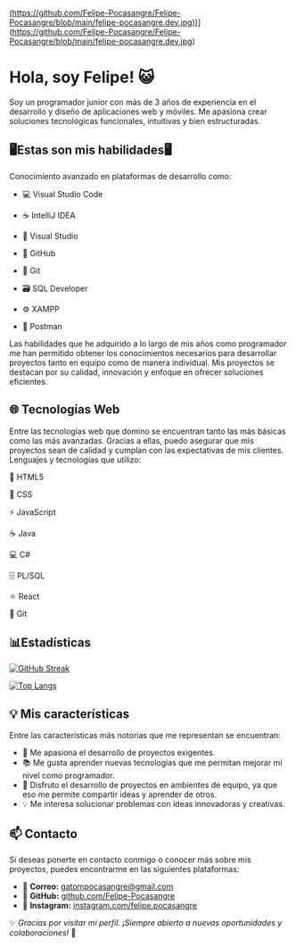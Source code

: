 [(https://github.com/Felipe-Pocasangre/Felipe-Pocasangre/blob/main/felipe-pocasangre.dev.jpg))](https://github.com/Felipe-Pocasangre/Felipe-Pocasangre/blob/main/felipe-pocasangre.dev.jpg)](https://github.com/Felipe-Pocasangre/Felipe-Pocasangre/blob/main/felipe-pocasangre.dev.jpg)
# Hola, soy Felipe! 😺
Soy un programador junior con más de 3 años de experiencia en el desarrollo y diseño de aplicaciones web y móviles. Me apasiona crear soluciones tecnológicas funcionales, intuitivas y bien estructuradas.


## 🖥️Estas son mis habilidades🖥️
Conocimiento avanzado en plataformas de desarrollo como:

- 💻 Visual Studio Code

- ☕ IntelliJ IDEA

- 🧩 Visual Studio

- 🐙 GitHub

- 🌿 Git

- 🗃️ SQL Developer

- ⚙️ XAMPP

- 🚀 Postman

Las habilidades que he adquirido a lo largo de mis años como programador me han permitido obtener los conocimientos necesarios para desarrollar proyectos tanto en equipo como de manera individual. Mis proyectos se destacan por su calidad, innovación y enfoque en ofrecer soluciones eficientes.


## 🌐 Tecnologías Web

Entre las tecnologías web que domino se encuentran tanto las más básicas como las más avanzadas. Gracias a ellas, puedo asegurar que mis proyectos sean de calidad y cumplan con las expectativas de mis clientes.
Lenguajes y tecnologías que utilizo:

🧱 HTML5

🎨 CSS

⚡ JavaScript

☕ Java

💻 C#

🗄️ PL/SQL

⚛️ React

🌿 Git
## 📊Estadísticas

[![GitHub Streak](https://github-readme-streak-stats.herokuapp.com?user=Felipe-Pocasangre)](https://git.io/streak-stats)


[![Top Langs](https://github-readme-stats.vercel.app/api/top-langs/?username=anuraghazra&layout=donut)](https://github.com/anuraghazra/github-readme-stats)
## 💡 Mis características  

Entre las características más notorias que me representan se encuentran:  

- 🚀 Me apasiona el desarrollo de proyectos exigentes.  
- 📚 Me gusta aprender nuevas tecnologías que me permitan mejorar mi nivel como programador.  
- 🤝 Disfruto el desarrollo de proyectos en ambientes de equipo, ya que eso me permite compartir ideas y aprender de otros.  
- 💡 Me interesa solucionar problemas con ideas innovadoras y creativas.  

## 📫 Contacto  

Si deseas ponerte en contacto conmigo o conocer más sobre mis proyectos, puedes encontrarme en las siguientes plataformas:  

- 📧 **Correo:** [gatompocasangre@gmail.com](mailto:gatompocasangre@gmail.com)   
- 🐙 **GitHub:** [github.com/Felipe-Pocasangre](https://github.com/Felipe-Pocasangre)  
- 📸 **Instagram:** [instagram.com/felipe.pocasangre](https://instagram.com/felipe.pocasangre)  

✨ *Gracias por visitar mi perfil. ¡Siempre abierto a nuevas oportunidades y colaboraciones!* 🚀
